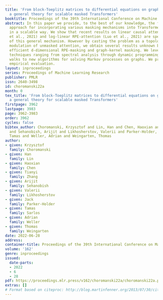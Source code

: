```yaml
---
title: 'From block-Toeplitz matrices to differential equations on graphs: towards
  a general theory for scalable masked Transformers'
booktitle: Proceedings of the 39th International Conference on Machine Learning
abstract: In this paper we provide, to the best of our knowledge, the first comprehensive
  approach for incorporating various masking mechanisms into Transformers architectures
  in a scalable way. We show that recent results on linear causal attention (Choromanski
  et al., 2021) and log-linear RPE-attention (Luo et al., 2021) are special cases
  of this general mechanism. However by casting the problem as a topological (graph-based)
  modulation of unmasked attention, we obtain several results unknown before, including
  efficient d-dimensional RPE-masking and graph-kernel masking. We leverage many mathematical
  techniques ranging from spectral analysis through dynamic programming and random
  walks to new algorithms for solving Markov processes on graphs. We provide a corresponding
  empirical evaluation.
layout: inproceedings
series: Proceedings of Machine Learning Research
publisher: PMLR
issn: 2640-3498
id: choromanski22a
month: 0
tex_title: 'From block-Toeplitz matrices to differential equations on graphs: towards
  a general theory for scalable masked Transformers'
firstpage: 3962
lastpage: 3983
page: 3962-3983
order: 3962
cycles: false
bibtex_author: Choromanski, Krzysztof and Lin, Han and Chen, Haoxian and Zhang, Tianyi
  and Sehanobish, Arijit and Likhosherstov, Valerii and Parker-Holder, Jack and Sarlos,
  Tamas and Weller, Adrian and Weingarten, Thomas
author:
- given: Krzysztof
  family: Choromanski
- given: Han
  family: Lin
- given: Haoxian
  family: Chen
- given: Tianyi
  family: Zhang
- given: Arijit
  family: Sehanobish
- given: Valerii
  family: Likhosherstov
- given: Jack
  family: Parker-Holder
- given: Tamas
  family: Sarlos
- given: Adrian
  family: Weller
- given: Thomas
  family: Weingarten
date: 2022-06-28
address:
container-title: Proceedings of the 39th International Conference on Machine Learning
volume: '162'
genre: inproceedings
issued:
  date-parts:
  - 2022
  - 6
  - 28
pdf: https://proceedings.mlr.press/v162/choromanski22a/choromanski22a.pdf
extras: []
# Format based on citeproc: http://blog.martinfenner.org/2013/07/30/citeproc-yaml-for-bibliographies/
---
```

